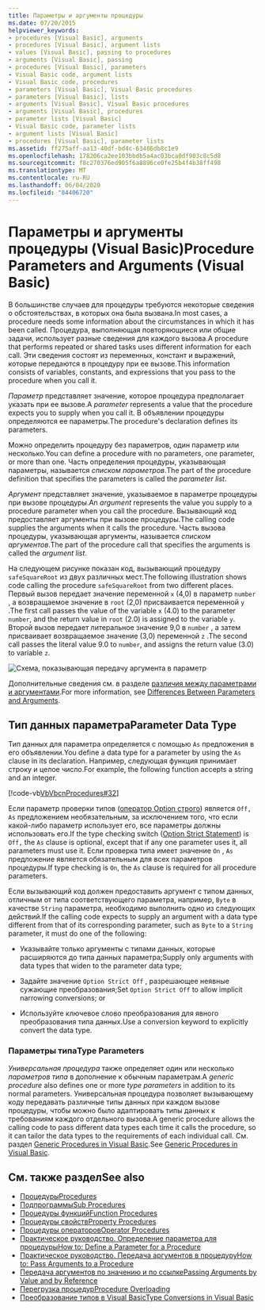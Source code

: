 ```yaml
---
title: Параметры и аргументы процедуры
ms.date: 07/20/2015
helpviewer_keywords:
- procedures [Visual Basic], arguments
- procedures [Visual Basic], argument lists
- values [Visual Basic], passing to procedures
- arguments [Visual Basic], passing
- procedures [Visual Basic], parameters
- Visual Basic code, argument lists
- Visual Basic code, procedures
- parameters [Visual Basic], Visual Basic procedures
- parameters [Visual Basic], lists
- arguments [Visual Basic], Visual Basic procedures
- arguments [Visual Basic], procedures
- parameter lists [Visual Basic]
- Visual Basic code, parameter lists
- argument lists [Visual Basic]
- procedures [Visual Basic], parameter lists
ms.assetid: ff275aff-aa13-40df-bd4c-63486db8c1e9
ms.openlocfilehash: 178206ca2ee103bbdb5a4ac03bca0df903c8c5d8
ms.sourcegitcommit: f8c270376ed905f6a8896ce0fe25b4f4b38ff498
ms.translationtype: MT
ms.contentlocale: ru-RU
ms.lasthandoff: 06/04/2020
ms.locfileid: "84406720"
---
```

# <a name="procedure-parameters-and-arguments-visual-basic"></a><span data-ttu-id="53cb6-102">Параметры и аргументы процедуры (Visual Basic)</span><span class="sxs-lookup"><span data-stu-id="53cb6-102">Procedure Parameters and Arguments (Visual Basic)</span></span>
<span data-ttu-id="53cb6-103">В большинстве случаев для процедуры требуются некоторые сведения о обстоятельствах, в которых она была вызвана.</span><span class="sxs-lookup"><span data-stu-id="53cb6-103">In most cases, a procedure needs some information about the circumstances in which it has been called.</span></span> <span data-ttu-id="53cb6-104">Процедура, выполняющая повторяющиеся или общие задачи, использует разные сведения для каждого вызова.</span><span class="sxs-lookup"><span data-stu-id="53cb6-104">A procedure that performs repeated or shared tasks uses different information for each call.</span></span> <span data-ttu-id="53cb6-105">Эти сведения состоят из переменных, констант и выражений, которые передаются в процедуру при ее вызове.</span><span class="sxs-lookup"><span data-stu-id="53cb6-105">This information consists of variables, constants, and expressions that you pass to the procedure when you call it.</span></span>  
  
 <span data-ttu-id="53cb6-106">*Параметр* представляет значение, которое процедура предполагает указать при ее вызове.</span><span class="sxs-lookup"><span data-stu-id="53cb6-106">A *parameter* represents a value that the procedure expects you to supply when you call it.</span></span> <span data-ttu-id="53cb6-107">В объявлении процедуры определяются ее параметры.</span><span class="sxs-lookup"><span data-stu-id="53cb6-107">The procedure's declaration defines its parameters.</span></span>  
  
 <span data-ttu-id="53cb6-108">Можно определить процедуру без параметров, один параметр или несколько.</span><span class="sxs-lookup"><span data-stu-id="53cb6-108">You can define a procedure with no parameters, one parameter, or more than one.</span></span> <span data-ttu-id="53cb6-109">Часть определения процедуры, указывающая параметры, называется *списком параметров*.</span><span class="sxs-lookup"><span data-stu-id="53cb6-109">The part of the procedure definition that specifies the parameters is called the *parameter list*.</span></span>  
  
 <span data-ttu-id="53cb6-110">*Аргумент* представляет значение, указываемое в параметре процедуры при вызове процедуры.</span><span class="sxs-lookup"><span data-stu-id="53cb6-110">An *argument* represents the value you supply to a procedure parameter when you call the procedure.</span></span> <span data-ttu-id="53cb6-111">Вызывающий код предоставляет аргументы при вызове процедуры.</span><span class="sxs-lookup"><span data-stu-id="53cb6-111">The calling code supplies the arguments when it calls the procedure.</span></span> <span data-ttu-id="53cb6-112">Часть вызова процедуры, указывающая аргументы, называется *списком аргументов*.</span><span class="sxs-lookup"><span data-stu-id="53cb6-112">The part of the procedure call that specifies the arguments is called the *argument list*.</span></span>  
  
 <span data-ttu-id="53cb6-113">На следующем рисунке показан код, вызывающий процедуру `safeSquareRoot` из двух различных мест.</span><span class="sxs-lookup"><span data-stu-id="53cb6-113">The following illustration shows code calling the procedure `safeSquareRoot` from two different places.</span></span> <span data-ttu-id="53cb6-114">Первый вызов передает значение переменной `x` (4,0) в параметр `number` , а возвращаемое значение в `root` (2,0) присваивается переменной `y` .</span><span class="sxs-lookup"><span data-stu-id="53cb6-114">The first call passes the value of the variable `x` (4.0) to the parameter `number`, and the return value in `root` (2.0) is assigned to the variable `y`.</span></span> <span data-ttu-id="53cb6-115">Второй вызов передает литеральное значение 9,0 в `number` , а затем присваивает возвращаемое значение (3,0) переменной `z` .</span><span class="sxs-lookup"><span data-stu-id="53cb6-115">The second call passes the literal value 9.0 to `number`, and assigns the return value (3.0) to variable `z`.</span></span>  
  
 ![Схема, показывающая передачу аргумента в параметр](./media/procedure-parameters-and-arguments/pass-argument-parameter.gif)  
  
 <span data-ttu-id="53cb6-117">Дополнительные сведения см. в разделе [различия между параметрами и аргументами](./differences-between-parameters-and-arguments.md).</span><span class="sxs-lookup"><span data-stu-id="53cb6-117">For more information, see [Differences Between Parameters and Arguments](./differences-between-parameters-and-arguments.md).</span></span>  
  
## <a name="parameter-data-type"></a><span data-ttu-id="53cb6-118">Тип данных параметра</span><span class="sxs-lookup"><span data-stu-id="53cb6-118">Parameter Data Type</span></span>  
 <span data-ttu-id="53cb6-119">Тип данных для параметра определяется с помощью `As` предложения в его объявлении.</span><span class="sxs-lookup"><span data-stu-id="53cb6-119">You define a data type for a parameter by using the `As` clause in its declaration.</span></span> <span data-ttu-id="53cb6-120">Например, следующая функция принимает строку и целое число.</span><span class="sxs-lookup"><span data-stu-id="53cb6-120">For example, the following function accepts a string and an integer.</span></span>  
  
 [!code-vb[VbVbcnProcedures#32](~/samples/snippets/visualbasic/VS_Snippets_VBCSharp/VbVbcnProcedures/VB/Class1.vb#32)]  
  
 <span data-ttu-id="53cb6-121">Если параметр проверки типов ([оператор Option строго](../../../language-reference/statements/option-strict-statement.md)) является `Off,` `As` предложением необязательным, за исключением того, что если какой-либо параметр использует его, все параметры должны использовать его.</span><span class="sxs-lookup"><span data-stu-id="53cb6-121">If the type checking switch ([Option Strict Statement](../../../language-reference/statements/option-strict-statement.md)) is `Off,` the `As` clause is optional, except that if any one parameter uses it, all parameters must use it.</span></span> <span data-ttu-id="53cb6-122">Если проверка типа имеет значение `On` , `As` предложение является обязательным для всех параметров процедуры.</span><span class="sxs-lookup"><span data-stu-id="53cb6-122">If type checking is `On`, the `As` clause is required for all procedure parameters.</span></span>  
  
 <span data-ttu-id="53cb6-123">Если вызывающий код должен предоставить аргумент с типом данных, отличным от типа соответствующего параметра, например, `Byte` в качестве `String` параметра, необходимо выполнить одно из следующих действий.</span><span class="sxs-lookup"><span data-stu-id="53cb6-123">If the calling code expects to supply an argument with a data type different from that of its corresponding parameter, such as `Byte` to a `String` parameter, it must do one of the following:</span></span>  
  
- <span data-ttu-id="53cb6-124">Указывайте только аргументы с типами данных, которые расширяются до типа данных параметра;</span><span class="sxs-lookup"><span data-stu-id="53cb6-124">Supply only arguments with data types that widen to the parameter data type;</span></span>  
  
- <span data-ttu-id="53cb6-125">Задайте значение `Option Strict Off` , разрешающее неявные сужающие преобразования;</span><span class="sxs-lookup"><span data-stu-id="53cb6-125">Set `Option Strict Off` to allow implicit narrowing conversions; or</span></span>  
  
- <span data-ttu-id="53cb6-126">Используйте ключевое слово преобразования для явного преобразования типа данных.</span><span class="sxs-lookup"><span data-stu-id="53cb6-126">Use a conversion keyword to explicitly convert the data type.</span></span>  
  
### <a name="type-parameters"></a><span data-ttu-id="53cb6-127">Параметры типа</span><span class="sxs-lookup"><span data-stu-id="53cb6-127">Type Parameters</span></span>  
 <span data-ttu-id="53cb6-128">*Универсальная процедура* также определяет один или несколько *параметров типа* в дополнение к обычным параметрам.</span><span class="sxs-lookup"><span data-stu-id="53cb6-128">A *generic procedure* also defines one or more *type parameters* in addition to its normal parameters.</span></span> <span data-ttu-id="53cb6-129">Универсальная процедура позволяет вызывающему коду передавать различные типы данных при каждом вызове процедуры, чтобы можно было адаптировать типы данных к требованиям каждого отдельного вызова.</span><span class="sxs-lookup"><span data-stu-id="53cb6-129">A generic procedure allows the calling code to pass different data types each time it calls the procedure, so it can tailor the data types to the requirements of each individual call.</span></span> <span data-ttu-id="53cb6-130">См. раздел [Generic Procedures in Visual Basic](../data-types/generic-procedures.md).</span><span class="sxs-lookup"><span data-stu-id="53cb6-130">See [Generic Procedures in Visual Basic](../data-types/generic-procedures.md).</span></span>  
  
## <a name="see-also"></a><span data-ttu-id="53cb6-131">См. также раздел</span><span class="sxs-lookup"><span data-stu-id="53cb6-131">See also</span></span>

- [<span data-ttu-id="53cb6-132">Процедуры</span><span class="sxs-lookup"><span data-stu-id="53cb6-132">Procedures</span></span>](./index.md)
- [<span data-ttu-id="53cb6-133">Подпрограммы</span><span class="sxs-lookup"><span data-stu-id="53cb6-133">Sub Procedures</span></span>](./sub-procedures.md)
- [<span data-ttu-id="53cb6-134">Процедуры функций</span><span class="sxs-lookup"><span data-stu-id="53cb6-134">Function Procedures</span></span>](./function-procedures.md)
- [<span data-ttu-id="53cb6-135">Процедуры свойств</span><span class="sxs-lookup"><span data-stu-id="53cb6-135">Property Procedures</span></span>](./property-procedures.md)
- [<span data-ttu-id="53cb6-136">Процедуры операторов</span><span class="sxs-lookup"><span data-stu-id="53cb6-136">Operator Procedures</span></span>](./operator-procedures.md)
- [<span data-ttu-id="53cb6-137">Практическое руководство. Определение параметра для процедуры</span><span class="sxs-lookup"><span data-stu-id="53cb6-137">How to: Define a Parameter for a Procedure</span></span>](./how-to-define-a-parameter-for-a-procedure.md)
- [<span data-ttu-id="53cb6-138">Практическое руководство. Передача аргументов в процедуру</span><span class="sxs-lookup"><span data-stu-id="53cb6-138">How to: Pass Arguments to a Procedure</span></span>](./how-to-pass-arguments-to-a-procedure.md)
- [<span data-ttu-id="53cb6-139">Передача аргументов по значению и по ссылке</span><span class="sxs-lookup"><span data-stu-id="53cb6-139">Passing Arguments by Value and by Reference</span></span>](./passing-arguments-by-value-and-by-reference.md)
- [<span data-ttu-id="53cb6-140">Перегрузка процедур</span><span class="sxs-lookup"><span data-stu-id="53cb6-140">Procedure Overloading</span></span>](./procedure-overloading.md)
- [<span data-ttu-id="53cb6-141">Преобразование типов в Visual Basic</span><span class="sxs-lookup"><span data-stu-id="53cb6-141">Type Conversions in Visual Basic</span></span>](../data-types/type-conversions.md)
